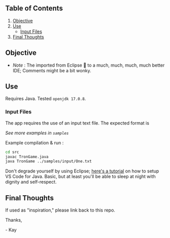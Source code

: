 ## Table of Contents
1. [Objective](#objective)
2. [Use](#use)
    * [Input Files](#input-files)
3. [Final Thoughts](#final-thoughts)


## Objective



- _Note_ : The imported from Eclipse 🤢 to a much, much, much, much better IDE; Comments might be a bit wonky.


## Use

Requires Java. Tested `openjdk 17.0.8`.

### Input Files

The app requires the use of an input text file. The expected format is 

_See more examples in `samples`_

Example compilation & run :

```bash
cd src
javac TronGame.java
java TronGame ../samples/input/One.txt
```

Don't degrade yourself by using Eclipse; [here's a tutorial](https://code.visualstudio.com/docs/java/java-tutorial) on how to setup VS Code for Java. Basic, but at least you'll be able to sleep at night with dignity and self-respect.

## Final Thoughts


If used as "inspiration," please link back to this repo.

Thanks,

\- Kay

